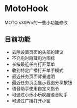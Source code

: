# MotoHook
MOTO s30Pro的一些小功能修改

## 目前功能
- 去除设置页面的头部的建议
- 不充电时隐藏电池图标
- 长按最近任务打开菜单
- 收到特定广播打开单手模式
- 最近任务页面背景透明
- 最近任务页面显示截图分享按钮
- 语音助手使用自定义指令
- 可通过小乐小乐唤醒语音助手
- 可通过广播打开小窗
